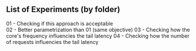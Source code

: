 ## List of Experiments (by folder)
01 - Checking if this approach is acceptable  
02 - Better parametrization than 01 (same objective)
03 - Checking how the core's frequency influencies the tail latency
04 - Checking how the number of requests influencies the tail latency
